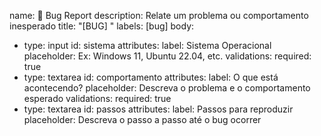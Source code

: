 name: 🐞 Bug Report
description: Relate um problema ou comportamento inesperado
title: "[BUG] "
labels: [bug]
body:
  - type: input
    id: sistema
    attributes:
      label: Sistema Operacional
      placeholder: Ex: Windows 11, Ubuntu 22.04, etc.
    validations:
      required: true
  - type: textarea
    id: comportamento
    attributes:
      label: O que está acontecendo?
      placeholder: Descreva o problema e o comportamento esperado
    validations:
      required: true
  - type: textarea
    id: passos
    attributes:
      label: Passos para reproduzir
      placeholder: Descreva o passo a passo até o bug ocorrer
